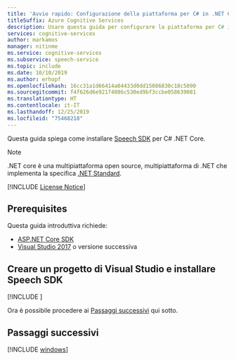 ```yaml
---
title: 'Avvio rapido: Configurazione della piattaforma per C# in .NET Core con Speech SDK - Servizio Voce'
titleSuffix: Azure Cognitive Services
description: Usare questa guida per configurare la piattaforma per C# in .NET Core in Windows o macOS con il servizio Speech SDK.
services: cognitive-services
author: markamos
manager: nitinme
ms.service: cognitive-services
ms.subservice: speech-service
ms.topic: include
ms.date: 10/10/2019
ms.author: erhopf
ms.openlocfilehash: 16cc31a1d66414a04433d0dd15086830c18c5090
ms.sourcegitcommit: f4f626d6e92174086c530ed9bf3ccbe058639081
ms.translationtype: HT
ms.contentlocale: it-IT
ms.lasthandoff: 12/25/2019
ms.locfileid: "75468218"
---
```

Questa guida spiega come installare [Speech SDK](~/articles/cognitive-services/speech-service/speech-sdk.md) per C# .NET Core.

> [!NOTE]
> .NET core è una multipiattaforma open source, multipiattaforma di .NET che implementa la specifica [.NET Standard](https://docs.microsoft.com/dotnet/standard/net-standard).

[!INCLUDE [License Notice](~/includes/cognitive-services-speech-service-license-notice.md)]

## <a name="prerequisites"></a>Prerequisites

Questa guida introduttiva richiede:

* [ASP.NET Core SDK](https://dotnet.microsoft.com/download)
* [Visual Studio 2017](https://visualstudio.microsoft.com/downloads/) o versione successiva

## <a name="create-a-visual-studio-project-and-install-the-speech-sdk"></a>Creare un progetto di Visual Studio e installare Speech SDK

[!INCLUDE [](~/includes/cognitive-services-speech-service-quickstart-dotnetcore-create-proj.md)]

Ora è possibile procedere ai [Passaggi successivi](#next-steps) qui sotto.

## <a name="next-steps"></a>Passaggi successivi

[!INCLUDE [windows](../quickstart-list.md)]